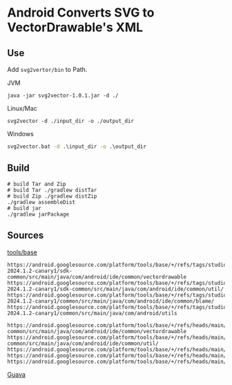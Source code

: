 # Android Converts SVG to VectorDrawable's XML

## Use

Add `svg2vertor/bin` to Path.  

JVM
```shell
java -jar svg2vector-1.0.1.jar -d ./
```

Linux/Mac
```shell
svg2vector -d ./input_dir -o ./output_dir
```

Windows
```cmd
svg2vector.bat -d .\input_dir -o .\output_dir
```

## Build

```shell
# build Tar and Zip
# build Tar ./gradlew distTar
# build Zip ./gradlew distZip
./gradlew assembleDist
# build jar
./gradlew jarPackage
```

## Sources

[tools/base](https://android.googlesource.com/platform/tools/base/)

```text
https://android.googlesource.com/platform/tools/base/+/refs/tags/studio-2024.1.2-canary1/sdk-common/src/main/java/com/android/ide/common/vectordrawable
https://android.googlesource.com/platform/tools/base/+/refs/tags/studio-2024.1.2-canary1/sdk-common/src/main/java/com/android/ide/common/util/
https://android.googlesource.com/platform/tools/base/+/refs/tags/studio-2024.1.2-canary1/common/src/main/java/com/android/ide/common/blame/
https://android.googlesource.com/platform/tools/base/+/refs/tags/studio-2024.1.2-canary1/common/src/main/java/com/android/utils
```

```text
https://android.googlesource.com/platform/tools/base/+/refs/heads/main/sdk-common/src/main/java/com/android/ide/common/vectordrawable
https://android.googlesource.com/platform/tools/base/+/refs/heads/main/sdk-common/src/main/java/com/android/ide/common/util/
https://android.googlesource.com/platform/tools/base/+/refs/heads/main/common/src/main/java/com/android/ide/common/blame/
https://android.googlesource.com/platform/tools/base/+/refs/heads/main/common/src/main/java/com/android/utils
https://android.googlesource.com/platform/tools/base/+/refs/heads/main/common/src/main/java/com/android/SdkConstants.java
```

[Guava](https://android.googlesource.com/platform/external/guava/)